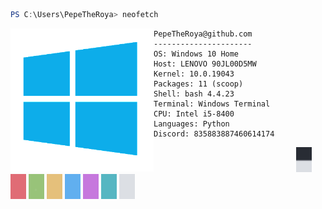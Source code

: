 ```powershell
PS C:\Users\PepeTheRoya> neofetch
```

<img align="left" src="./assets/preview/logo.png" alt="logo.png" width="229"/> 

```
PepeTheRoya@github.com
----------------------
OS: Windows 10 Home
Host: LENOVO 90JL00D5MW
Kernel: 10.0.19043
Packages: 11 (scoop)
Shell: bash 4.4.23
Terminal: Windows Terminal
CPU: Intel i5-8400
Languages: Python
Discord: 835883887460614174
```

<p align="left">
  &nbsp; &nbsp; &nbsp; &nbsp; &nbsp;&nbsp; &nbsp; &nbsp; &nbsp; &nbsp;&nbsp; &nbsp; &nbsp; &nbsp; &nbsp; &nbsp; &nbsp; &nbsp; &nbsp; &nbsp; &nbsp;&nbsp; &nbsp; &nbsp; &nbsp; &nbsp;&nbsp; &nbsp; &nbsp; &nbsp; &nbsp;
  <img alt="#1" src="./assets/colors/black_gray.png" width="25" height="40"/>
  <img alt="#2" src="./assets/colors/red.png" width="25" height="40"/>
  <img alt="#3" src="./assets/colors/green.png" width="25" height="40"/>
  <img alt="#4" src="./assets/colors/teal.png" width="25" height="40"/>
  <img alt="#5" src="./assets/colors/blue.png" width="25" height="40"/>
  <img alt="#6" src="./assets/colors/pink.png" width="25" height="40"/>
  <img alt="#7" src="./assets/colors/cyan.png" width="25" height="40"/>
  <img alt="#8" src="./assets/colors/white.png" width="25" height="40"/>
</p>